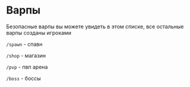 # Варпы

Безопасные варпы вы можете увидеть в этом списке, все остальные варпы созданы игроками&#x20;

`/spawn` - спавн

`/shop` - магазин&#x20;

`/pvp` - пвп арена&#x20;

`/boss` - боссы
